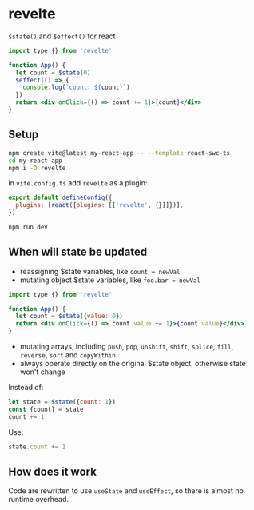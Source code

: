 # revelte

`$state()` and `$effect()` for react

```jsx
import type {} from 'revelte'

function App() {
  let count = $state(0)
  $effect(() => {
    console.log(`count: ${count}`)
  })
  return <div onClick={() => count += 1}>{count}</div>
}
```

## Setup

```sh
npm create vite@latest my-react-app -- --template react-swc-ts
cd my-react-app
npm i -D revelte
```

in `vite.config.ts` add `revelte` as a plugin:

```js
export default defineConfig({
  plugins: [react({plugins: [['revelte', {}]]})],
})
```

```sh
npm run dev
```

## When will state be updated

- reassigning $state variables, like `count = newVal`
- mutating object $state variables, like `foo.bar = newVal`

```jsx
import type {} from 'revelte'

function App() {
  let count = $state({value: 0})
  return <div onClick={() => count.value += 1}>{count.value}</div>
}
```

- mutating arrays, including `push`, `pop`, `unshift`, `shift`, `splice`, `fill`, `reverse`, `sort` and `copyWithin`
- always operate directly on the original $state object, otherwise state won't change

Instead of:
```js
let state = $state({count: 1})
const {count} = state
count += 1
```

Use:
```js
state.count += 1
```

## How does it work

Code are rewritten to use `useState` and `useEffect`, so there is almost no runtime overhead.